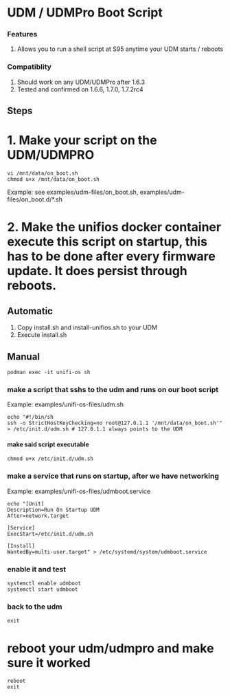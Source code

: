# UDM / UDMPro Boot Script
### Features
1. Allows you to run a shell script at S95 anytime your UDM starts / reboots

### Compatiblity
1. Should work on any UDM/UDMPro after 1.6.3
2. Tested and confirmed on 1.6.6, 1.7.0, 1.7.2rc4


## Steps
# 1. Make your script on the UDM/UDMPRO
```
vi /mnt/data/on_boot.sh 
chmod u+x /mnt/data/on_boot.sh
```
Example: see examples/udm-files/on_boot.sh, examples/udm-files/on_boot.d/*.sh

# 2. Make the unifios docker container execute this script on startup, this has to be done after every firmware update.  It does persist through reboots.

## Automatic

1. Copy install.sh and install-unifios.sh to your UDM
2. Execute install.sh

## Manual
```
podman exec -it unifi-os sh
```
### make a script that sshs to the udm and runs on our boot script
Example: examples/unifi-os-files/udm.sh
```
echo "#!/bin/sh
ssh -o StrictHostKeyChecking=no root@127.0.1.1 '/mnt/data/on_boot.sh'" > /etc/init.d/udm.sh # 127.0.1.1 always points to the UDM
```
#### make said script executable
```
chmod u+x /etc/init.d/udm.sh
```
### make a service that runs on startup, after we have networking
Example: examples/unifi-os-files/udmboot.service
```
echo "[Unit]
Description=Run On Startup UDM
After=network.target

[Service]
ExecStart=/etc/init.d/udm.sh

[Install]
WantedBy=multi-user.target" > /etc/systemd/system/udmboot.service
```

### enable it and test
```
systemctl enable udmboot
systemctl start udmboot
```
### back to the udm
```
exit
```
# reboot your udm/udmpro and make sure it worked
```
reboot
exit
```
